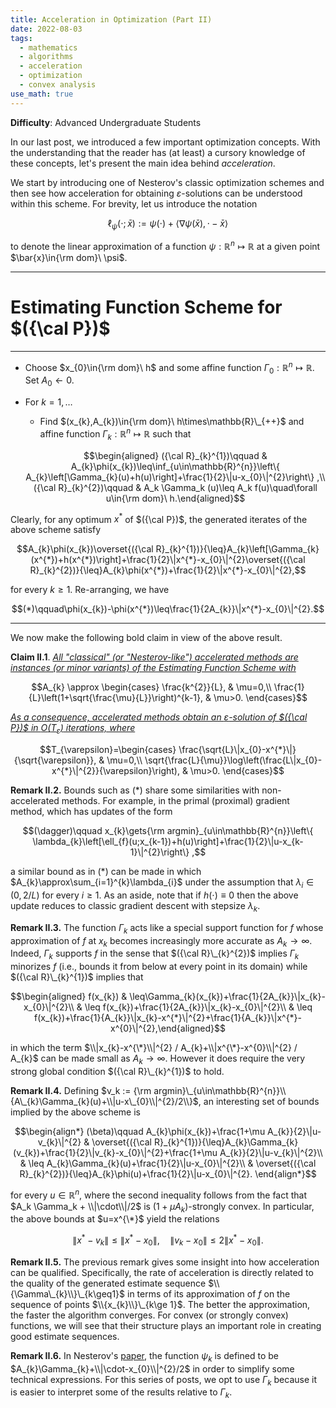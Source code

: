 ```yaml
---
title: Acceleration in Optimization (Part II)
date: 2022-08-03
tags: 
  - mathematics
  - algorithms
  - acceleration
  - optimization
  - convex analysis
use_math: true
---
```


**Difficulty**: Advanced Undergraduate Students  

In our last post, we introduced a few important optimization concepts. With the understanding that the reader has (at least) a cursory knowledge of these concepts, let's present the main idea behind *acceleration*.

We start by introducing one of Nesterov's classic optimization schemes and then see how acceleration for obtaining $\varepsilon$-solutions can be understood within this scheme. For brevity, let us introduce the notation 

$$\ell_{\psi}(\cdot;\bar{x}):=\psi(\cdot)+\left\langle \nabla\psi(\bar{x}),\cdot-\bar{x}\right\rangle$$ 

to denote the linear approximation of a function $\psi:\mathbb{R}^{n}\mapsto\mathbb{R}$ at a given point $\bar{x}\in{\rm dom}\ \psi$.

---
# **Estimating Function Scheme for $({\cal P})$** #
---

-   Choose $x_{0}\in{\rm dom}\ h$ and some affine function $\Gamma_{0}:\mathbb{R}^{n}\mapsto\mathbb{R}$. Set $A_{0}\gets0$.

-   For $k=1,\ldots$

    *  Find $(x_{k},A_{k})\in{\rm dom}\ h\times\mathbb{R}\_{++}$ and affine function $\Gamma_{k}:\mathbb{R}^{n}\mapsto\mathbb{R}$ such that 
    
    $$\begin{aligned}
        ({\cal R}_{k}^{1})\qquad & A_{k}\phi(x_{k})\leq\inf_{u\in\mathbb{R}^{n}}\left\{ A_{k}\left[\Gamma_{k}(u)+h(u)\right]+\frac{1}{2}\|u-x_{0}\|^{2}\right\} ,\\
        ({\cal R}_{k}^{2})\qquad & A_k \Gamma_k (u)\leq A_k f(u)\quad\forall u\in{\rm dom}\ h.\end{aligned}$$

Clearly, for any optimum $x^{*}$ of $({\cal P})$, the generated iterates of the above scheme satisfy 

$$A_{k}\phi(x_{k})\overset{({\cal R}_{k}^{1})}{\leq}A_{k}\left[\Gamma_{k}(x^{*})+h(x^{*})\right]+\frac{1}{2}\|x^{*}-x_{0}\|^{2}\overset{({\cal R}_{k}^{2})}{\leq}A_{k}\phi(x^{*})+\frac{1}{2}\|x^{*}-x_{0}\|^{2},$$ 

for every $k\geq1$. Re-arranging, we have 

$$(*)\qquad\phi(x_{k})-\phi(x^{*})\leq\frac{1}{2A_{k}}\|x^{*}-x_{0}\|^{2}.$$ 

---

We now make the following bold claim in view of the above result.

**Claim II.1**. <ins>*All "classical" (or "Nesterov-like") accelerated methods are instances (or minor variants) of the Estimating Function Scheme with*</ins>

$$A_{k} \approx \begin{cases}
\frac{k^{2}}{L}, & \mu=0,\\
\frac{1}{L}\left(1+\sqrt{\frac{\mu}{L}}\right)^{k-1}, & \mu>0.
\end{cases}$$ 

<ins>*As a consequence, accelerated methods obtain an $\varepsilon$-solution of $({\cal P})$ in $O(T_{\varepsilon})$ iterations, where*</ins>

$$T_{\varepsilon}=\begin{cases}
\frac{\sqrt{L}\|x_{0}-x^{*}\|}{\sqrt{\varepsilon}}, & \mu=0,\\
\sqrt{\frac{L}{\mu}}\log\left(\frac{L\|x_{0}-x^{*}\|^{2}}{\varepsilon}\right), & \mu>0.
\end{cases}$$

**Remark II.2.** Bounds such as $(*)$ share some similarities with non-accelerated methods. For example, in the primal (proximal) gradient method, which has updates of the form 

$$(\dagger)\qquad x_{k}\gets{\rm argmin}_{u\in\mathbb{R}^{n}}\left\{ \lambda_{k}\left[\ell_{f}(u;x_{k-1})+h(u)\right]+\frac{1}{2}\|u-x_{k-1}\|^{2}\right\} ,$$ 

a similar bound as in $(*)$ can be made in which $A_{k}\approx\sum_{i=1}^{k}\lambda_{i}$ under the assumption that $\lambda_{i}\in(0,2/L)$ for every $i\geq1$. As an aside, note that if $h(\cdot) \equiv 0$ then the above update reduces to classic gradient descent with stepsize $\lambda_k$.

**Remark II.3.** The function $\Gamma_{k}$ acts like a special support function for $f$ whose approximation of $f$ at $x_{k}$  becomes increasingly more accurate as $A_{k}\to\infty$. Indeed, $\Gamma_{k}$ supports $f$ in the sense that $({\cal R}\_{k}^{2})$ implies $\Gamma_{k}$ minorizes $f$ (i.e., bounds it from below at every point in its domain) while $({\cal R}\_{k}^{1})$ implies that 

$$\begin{aligned}
f(x_{k}) & \leq\Gamma_{k}(x_{k})+\frac{1}{2A_{k}}\|x_{k}-x_{0}\|^{2}\\
 & \leq f(x_{k})+\frac{1}{2A_{k}}\|x_{k}-x_{0}\|^{2}\\
 & \leq f(x_{k})+\frac{1}{A_{k}}\|x_{k}-x^{*}\|^{2}+\frac{1}{A_{k}}\|x^{*}-x^{0}\|^{2},\end{aligned}$$ 
 
in which the term $\\|x_{k}-x^{\*}\\|^{2} / A_{k}+\\|x^{\*}-x^{0}\\|^{2} / A_{k}$ can be made small as $A_{k}\to\infty$. However it does require the very strong global condition $({\cal R}\_{k}^{1})$ to hold.

**Remark II.4.** Defining $v_k := {\rm argmin}\_{u\in\mathbb{R}^{n}}\\{A\_{k}\Gamma_{k}(u)+\\|u-x\_{0}\\|^{2}/2\\}$, an interesting set of bounds implied by the above scheme is

$$\begin{align*}
(\beta)\qquad A_{k}\phi(x_{k})+\frac{1+\mu A_{k}}{2}\|u-v_{k}\|^{2} & \overset{({\cal R}_{k}^{1})}{\leq}A_{k}\Gamma_{k}(v_{k})+\frac{1}{2}\|v_{k}-x_{0}\|^{2}+\frac{1+\mu A_{k}}{2}\|u-v_{k}\|^{2}\\
 & \leq A_{k}\Gamma_{k}(u)+\frac{1}{2}\|u-x_{0}\|^{2}\\
 & \overset{({\cal R}_{k}^{2})}{\leq}A_{k}\phi(u)+\frac{1}{2}\|u-x_{0}\|^{2}.
\end{align*}$$

for every $u\in\mathbb{R}^{n}$, where the second inequality follows from the fact that $A_k \Gamma_k + \\|\cdot\\|/2$ is $(1+\mu A_k)$-strongly convex. In particular, the above bounds at $u=x^{\*}$ yield the relations

$$
\|x^{*} - v_k\| \leq \|x^{*}-x_0\|, \quad \|v_k - x_0\| \leq 2\|x^{*}-x_0\|.
$$

**Remark II.5.** The previous remark gives some insight into how acceleration can be qualified. Specifically, the rate of acceleration is directly related to the quality of the generated estimate sequence $\\{\Gamma\_{k}\\}\_{k\geq1}$ in terms of its approximation of $f$ on the sequence of points $\\{x_{k}\\}\_{k\ge 1}$. The better the approximation, the faster the algorithm converges. For convex (or strongly convex) functions, we will see that their structure plays an important role in creating good estimate sequences.

**Remark II.6.** In Nesterov's [paper](https://link.springer.com/content/pdf/10.1007/s10107-012-0629-5.pdf), the function $\psi_{k}$ is defined to be $A_{k}\Gamma_{k}+\\|\cdot-x_{0}\\|^{2}/2$ in order to simplify some technical expressions. For this series of posts, we opt to use $\Gamma_{k}$ because it is easier to interpret some of the results relative to $\Gamma_k$.


